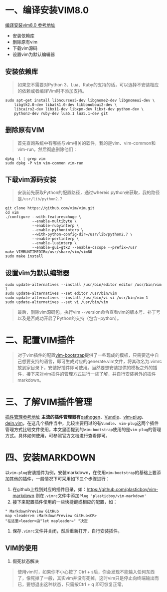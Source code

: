 # 一、编译安装VIM8.0
[编译安装vim8.0 参考地址](http://blog.csdn.net/a464057216/article/details/52821171)
 * 安装依赖库
 * 删除原有vim
 * 下载vim源码
 * 设置vim为默认编辑器
## 安装依赖库
 >如果您不需要对Python 3、Lua、Ruby的支持的话，可以选择不安装相应的依赖或者编译Vim时不添加支持。
 ```
 sudo apt-get install libncurses5-dev libgnome2-dev libgnomeui-dev \
     libgtk2.0-dev libatk1.0-dev libbonoboui2-dev \
     libcairo2-dev libx11-dev libxpm-dev libxt-dev python-dev \
     python3-dev ruby-dev lua5.1 lua5.1-dev git
 ```
## 删除原有VIM
>首先查询系统中有哪些与vim相关的软件，我的是vim、vim-common和vim-run，然后彻底删除他们：
```
dpkg -l | grep vim
sudo dpkg -P vim vim-common vim-run
```
## 下载vim源码安装
>安装前先获取Python的配置路径，通过whereis python来获取，我的路径是`/usr/lib/python2.7`
```
git clone https://github.com/vim/vim.git
cd vim
./configure --with-features=huge \
            --enable-multibyte \
            --enable-rubyinterp \
            --enable-pythoninterp \
            --with-python-config-dir=/usr/lib/python2.7 \
            --enable-perlinterp \
            --enable-luainterp \
            --enable-gui=gtk2 --enable-cscope --prefix=/usr
make VIMRUNTIMEDIR=/usr/share/vim/vim80
sudo make install
```
## 设置vim为默认编辑器
```
sudo update-alternatives --install /usr/bin/editor editor /usr/bin/vim 1
sudo update-alternatives --set editor /usr/bin/vim
sudo update-alternatives --install /usr/bin/vi vi /usr/bin/vim 1
sudo update-alternatives --set vi /usr/bin/vim
```
>最后，删除vim源码包，执行vim --version命令查看vim的版本号、补丁号以及是否成功开启了Python的支持（包含+python）。
# 二、配置VIM插件
>对于vim插件的配置[vim-bootstrap](http://vim-bootstrap.com/)提供了一些现成的模板，只需要选中自己想要支持的语言，即可生成对应的generate.vim文件，将其改名为.vimrc放到家目录下，安装好插件即可使用。当然要想安装提供的模板之外的插件，接下来对vim插件的管理方式进行一些了解，并自行安装另外的插件markdown。
# 三、了解VIM插件管理
[插件管理参考地址](https://segmentfault.com/a/1190000010063958)
**主流的插件管理器有**[pathogen](https://github.com/tpope/vim-pathogen)、[Vundle](https://github.com/VundleVim/Vundle.vim)、[vim-plug](https://github.com/junegunn/vim-plug)、[dein.vim](https://github.com/Shougo/dein.vim)，在这几个插件当中，比较主要用过的有`Vundle`、`vim-plug`这两个插件管理方式比较文件使用，本文里面提到的`vim-bootstrap`使用的是`vim-plug`的管理方式。具体如何使用，可参照官方文档进行查看即可。
# 四、安装MARKDOWN
以`vim-plug`安装插件为例，安装markdown，在使用`vim-bootstrap`的基础上要添加其他的插件，一般情况下可采用如下三个步骤进行：
1. 在github上找到对应的插件目录，如：https://github.com/plasticboy/vim-markdown 则在`.vimrc`文件中添加`Plug 'plasticboy/vim-markdown'`
1. 接下来配置插件使用的一些快捷键或相应的配置，如：
```
" MarkdownPreview GitHub
map <leader>m :MarkdownPreview GitHub<CR> 
"在这里<leader>由"let mapleader=" "决定
```
1. 保存`.vimrc`文件并关闭，然后重新打开，自行安装插件。
## VIM的使用
1. 假死状态解决
> 使用vim时，如果你不小心按了 Ctrl + s后，你会发现不能输入任何东西了，像死掉了一般，其实vim并没有死掉，这时vim只是停止向终端输出而已，要想退出这种状态，只需按Ctrl + q 即可恢复正常。
